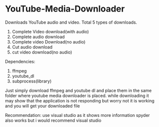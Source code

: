 # YouTube-Media-Downloader
Downloads YouTube audio and video. 
Total 5 types of downloads.
1. Complete Video download(with audio)
2. Complete audio download 
3. Complete video Download(no audio) 
4. Cut audio download 
5. cut video download(no audio)

Dependencies:
1. ffmpeg
2. youtube_dl
3. subprocess(library)

Just simply download ffmpeg and youtube dl and place them in the same folder where youtube media downloader is placed. 
while downloading it may show that the application is not responding but worry not it is working and you will get your downloaded file

Recommendation:
use visual studio as it shows more information 
spyder also works but i would recommend visual studio
